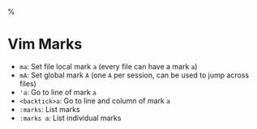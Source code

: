 %

# Vim Marks

- `ma`: Set file local mark `a` (every file can have a mark `a`)
- `mA`: Set global mark `A` (one `A` per session, can be used to jump across files)
- `'a`: Go to line of mark `a`
- `<backtick>a`: Go to line and column of mark `a`
- `:marks`: List marks
- `:marks a`: List individual marks
